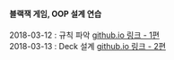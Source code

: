 
#### 블랙잭 게임, OOP 설계 연습    
2018-03-12 : 규칙 파악 [github.io 링크 - 1편](https://jungha-cho.github.io/2018/03/12/20180312-%EA%B0%9D%EC%B2%B4%EC%A7%80%ED%96%A5%EC%84%A4%EA%B3%84-%EB%B8%94%EB%9E%99%EC%9E%AD(1)/)    
2018-03-13 : Deck 설계 [github.io 링크 - 2편](https://jungha-cho.github.io/2018/03/12/20180312-%EA%B0%9D%EC%B2%B4%EC%A7%80%ED%96%A5%EC%84%A4%EA%B3%84-%EB%B8%94%EB%9E%99%EC%9E%AD(2)/)    
